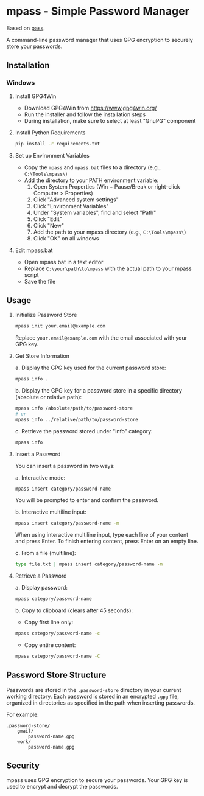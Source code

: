 # mpass - Simple Password Manager

Based on [pass](https://www.passwordstore.org/).

A command-line password manager that uses GPG encryption to securely store your passwords.

## Installation

### Windows

1. Install GPG4Win

   - Download GPG4Win from https://www.gpg4win.org/
   - Run the installer and follow the installation steps
   - During installation, make sure to select at least "GnuPG" component

2. Install Python Requirements

   ```bash
   pip install -r requirements.txt
   ```

3. Set up Environment Variables

   - Copy the `mpass` and `mpass.bat` files to a directory (e.g., `C:\Tools\mpass\`)
   - Add the directory to your PATH environment variable:
     1. Open System Properties (Win + Pause/Break or right-click Computer > Properties)
     2. Click "Advanced system settings"
     3. Click "Environment Variables"
     4. Under "System variables", find and select "Path"
     5. Click "Edit"
     6. Click "New"
     7. Add the path to your mpass directory (e.g., `C:\Tools\mpass\`)
     8. Click "OK" on all windows

4. Edit mpass.bat
   - Open mpass.bat in a text editor
   - Replace `C:\your\path\to\mpass` with the actual path to your mpass script
   - Save the file

## Usage

1. Initialize Password Store

   ```bash
   mpass init your.email@example.com
   ```

   Replace `your.email@example.com` with the email associated with your GPG key.

2. Get Store Information

   a. Display the GPG key used for the current password store:

   ```bash
   mpass info .
   ```

   b. Display the GPG key for a password store in a specific directory (absolute or relative path):

   ```bash
   mpass info /absolute/path/to/password-store
   # or
   mpass info ../relative/path/to/password-store
   ```

   c. Retrieve the password stored under "info" category:

   ```bash
   mpass info
   ```

3. Insert a Password

   You can insert a password in two ways:

   a. Interactive mode:

   ```bash
   mpass insert category/password-name
   ```

   You will be prompted to enter and confirm the password.

   b. Interactive multiline input:

   ```bash
   mpass insert category/password-name -m
   ```

   When using interactive multiline input, type each line of your content and press Enter.
   To finish entering content, press Enter on an empty line.

   c. From a file (multiline):

   ```bash
   type file.txt | mpass insert category/password-name -m
   ```

4. Retrieve a Password

   a. Display password:

   ```bash
   mpass category/password-name
   ```

   b. Copy to clipboard (clears after 45 seconds):

   - Copy first line only:

   ```bash
   mpass category/password-name -c
   ```

   - Copy entire content:

   ```bash
   mpass category/password-name -C
   ```

## Password Store Structure

Passwords are stored in the `.password-store` directory in your current working directory. Each password is stored in an encrypted `.gpg` file, organized in directories as specified in the path when inserting passwords.

For example:

```
.password-store/
    gmail/
        password-name.gpg
    work/
        password-name.gpg
```

## Security

mpass uses GPG encryption to secure your passwords. Your GPG key is used to encrypt and decrypt the passwords.
